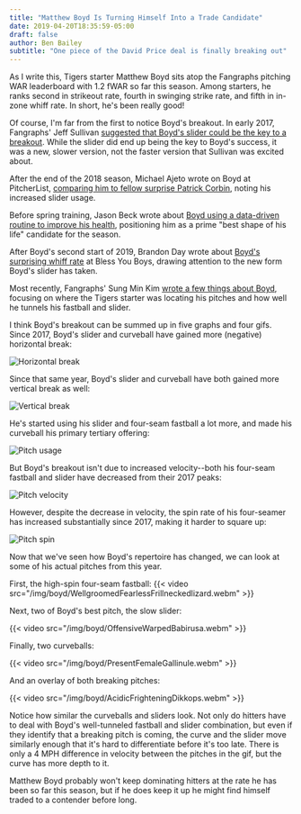 ```yaml
---
title: "Matthew Boyd Is Turning Himself Into a Trade Candidate"
date: 2019-04-20T18:35:59-05:00
draft: false
author: Ben Bailey
subtitle: "One piece of the David Price deal is finally breaking out"
---
```


As I write this, Tigers starter Matthew Boyd sits atop the Fangraphs pitching WAR leaderboard with 1.2 fWAR so far this season. Among starters, he ranks second in strikeout rate, fourth in swinging strike rate, and fifth in in-zone whiff rate. In short, he's been really good!

Of course, I'm far from the first to notice Boyd's breakout. In early 2017, Fangraphs' Jeff Sullivan [suggested that Boyd's slider could be the key to a breakout](https://blogs.fangraphs.com/the-other-interesting-young-tigers-starter/). While the slider did end up being the key to Boyd's success, it was a new, slower version, not the faster version that Sullivan was excited about.

After the end of the 2018 season, Michael Ajeto wrote on Boyd at PitcherList, [comparing him to fellow surprise Patrick Corbin](https://www.pitcherlist.com/going-deep-matthew-boyd-unlocked-his-slider-and-my-heart/), noting his increased slider usage.

Before spring training, Jason Beck wrote about [Boyd using a data-driven routine to improve his health](https://www.mlb.com/news/matthew-boyd-using-data-driven-routine-c303724218), positioning him as a prime "best shape of his life" candidate for the season.

After Boyd's second start of 2019, Brandon Day wrote about [Boyd's surprising whiff rate](https://www.blessyouboys.com/2019/4/3/18294452/detroit-tigers-analysis-matthew-boyd-slider-new-york-yankees) at Bless You Boys, drawing attention to the new form Boyd's slider has taken.

Most recently, Fangraphs' Sung Min Kim [wrote a few things about Boyd](https://blogs.fangraphs.com/here-are-a-few-things-about-matthew-boyd/), focusing on where the Tigers starter was locating his pitches and how well he tunnels his fastball and slider.

I think Boyd's breakout can be summed up in five graphs and four gifs. Since 2017, Boyd's slider and curveball have gained more (negative) horizontal break:

![Horizontal break](/img/boyd/pitch_h_break.png)

Since that same year, Boyd's slider and curveball have both gained more vertical break as well:

![Vertical break](/img/boyd/pitch_v_break.png)

He's started using his slider and four-seam fastball a lot more, and made his curveball his primary tertiary offering:

![Pitch usage](/img/boyd/pitch_pct.png)

But Boyd's breakout isn't due to increased velocity--both his four-seam fastball and slider have decreased from their 2017 peaks:

![Pitch velocity](/img/boyd/pitch_velo.png)

However, despite the decrease in velocity, the spin rate of his four-seamer has increased substantially since 2017, making it harder to square up:

![Pitch spin](/img/boyd/pitch_spin.png)

Now that we've seen how Boyd's repertoire has changed, we can look at some of his actual pitches from this year.

First, the high-spin four-seam fastball:
{{< video src="/img/boyd/WellgroomedFearlessFrillneckedlizard.webm" >}}

Next, two of Boyd's best pitch, the slow slider:

{{< video src="/img/boyd/OffensiveWarpedBabirusa.webm" >}}

Finally, two curveballs:

{{< video src="/img/boyd/PresentFemaleGallinule.webm" >}}

And an overlay of both breaking pitches:

{{< video src="/img/boyd/AcidicFrighteningDikkops.webm" >}}

Notice how similar the curveballs and sliders look. Not only do hitters have to deal with Boyd's well-tunneled fastball and slider combination, but even if they identify that a breaking pitch is coming, the curve and the slider move similarly enough that it's hard to differentiate before it's too late. There is only a 4 MPH difference in velocity between the pitches in the gif, but the curve has more depth to it.

Matthew Boyd probably won't keep dominating hitters at the rate he has been so far this season, but if he does keep it up he might find himself traded to a contender before long.
